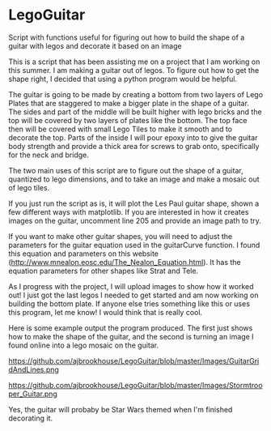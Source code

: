 # LegoGuitar
Script with functions useful for figuring out how to build the shape of a guitar with legos and decorate it based on an image

This is a script that has been assisting me on a project that I am working on this summer. I am making a guitar out of legos. To figure out how to get the shape right, I decided that using a python program would be helpful.

The guitar is going to be made by creating a bottom from two layers of Lego Plates that are staggered to make a bigger plate in the shape of a guitar. The sides and part of the middle will be built higher with lego bricks and the top will be covered by two layers of plates like the bottom. The top face then will be covered with small Lego Tiles to make it smooth and to decorate the top. Parts of the inside I will pour epoxy into to give the guitar body strength and provide a thick area for screws to grab onto, specifically for the neck and bridge.

The two main uses of this script are to figure out the shape of a guitar, quantized to lego dimensions, and to take an image and make a mosaic out of lego tiles.

If you just run the script as is, it will plot the Les Paul guitar shape, shown a few different ways with matplotlib. If you are interested in how it creates images on the guitar, uncomment line 205 and provide an image path to try.

If you want to make other guitar shapes, you will need to adjust the parameters for the guitar equation used in the guitarCurve function. I found this equation and parameters on this website (http://www.mnealon.eosc.edu/The_Nealon_Equation.html). It has the equation parameters for other shapes like Strat and Tele.

As I progress with the project, I will upload images to show how it worked out! I just got the last legos I needed to get started and am now working on building the bottom plate. If anyone else tries something like this or uses this program, let me know! I would think that is really cool.

Here is some example output the program produced. The first just shows how to make the shape of the guitar, and the second is turning an image I found online into a lego mosaic on the guitar.

https://github.com/ajbrookhouse/LegoGuitar/blob/master/Images/GuitarGridAndLines.png

https://github.com/ajbrookhouse/LegoGuitar/blob/master/Images/Stormtrooper_Guitar.png

Yes, the guitar will probaby be Star Wars themed when I'm finished decorating it.
